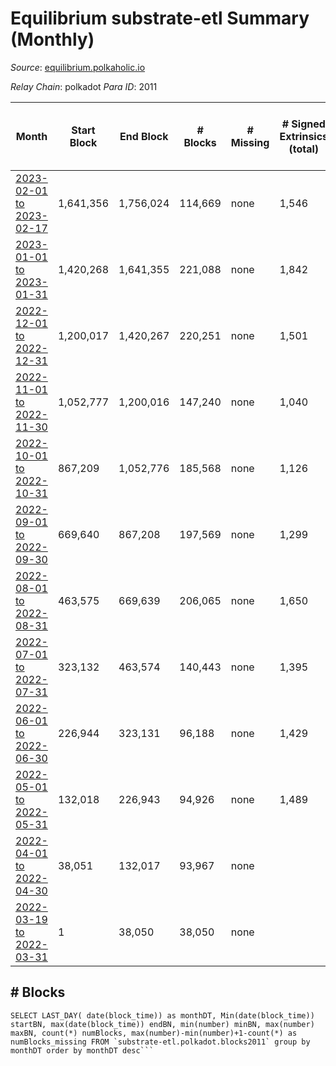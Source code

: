 # Equilibrium substrate-etl Summary (Monthly)

_Source_: [equilibrium.polkaholic.io](https://equilibrium.polkaholic.io)

*Relay Chain*: polkadot
*Para ID*: 2011



| Month | Start Block | End Block | # Blocks | # Missing | # Signed Extrinsics (total) | # Active Accounts (avg) | # Addresses with Balances (max) | Issues |
| ----- | ----------- | --------- | -------- | --------- | --------------------------- | ----------------------- | ------------------------------- | ------ |
| [2023-02-01 to 2023-02-17](/polkadot/2011-equilibrium/2023-02-28.md) | 1,641,356 | 1,756,024 | 114,669 | none  | 1,546 | 66 | 9,128 | - | 
| [2023-01-01 to 2023-01-31](/polkadot/2011-equilibrium/2023-01-31.md) | 1,420,268 | 1,641,355 | 221,088 | none  | 1,842 | 36 | 8,979 | - | 
| [2022-12-01 to 2022-12-31](/polkadot/2011-equilibrium/2022-12-31.md) | 1,200,017 | 1,420,267 | 220,251 | none  | 1,501 | 31 |  | - | 
| [2022-11-01 to 2022-11-30](/polkadot/2011-equilibrium/2022-11-30.md) | 1,052,777 | 1,200,016 | 147,240 | none  | 1,040 | 27 | 7,491 | - | 
| [2022-10-01 to 2022-10-31](/polkadot/2011-equilibrium/2022-10-31.md) | 867,209 | 1,052,776 | 185,568 | none  | 1,126 | 36 | 7,532 | - | 
| [2022-09-01 to 2022-09-30](/polkadot/2011-equilibrium/2022-09-30.md) | 669,640 | 867,208 | 197,569 | none  | 1,299 | 43 | 7,522 | - | 
| [2022-08-01 to 2022-08-31](/polkadot/2011-equilibrium/2022-08-31.md) | 463,575 | 669,639 | 206,065 | none  | 1,650 | 52 | 7,362 | - | 
| [2022-07-01 to 2022-07-31](/polkadot/2011-equilibrium/2022-07-31.md) | 323,132 | 463,574 | 140,443 | none  | 1,395 | 45 | 7,402 | - | 
| [2022-06-01 to 2022-06-30](/polkadot/2011-equilibrium/2022-06-30.md) | 226,944 | 323,131 | 96,188 | none  | 1,429 | 48 | 3,836 | - | 
| [2022-05-01 to 2022-05-31](/polkadot/2011-equilibrium/2022-05-31.md) | 132,018 | 226,943 | 94,926 | none  | 1,489 | 48 | 807 | - | 
| [2022-04-01 to 2022-04-30](/polkadot/2011-equilibrium/2022-04-30.md) | 38,051 | 132,017 | 93,967 | none  |  |  |  | - | 
| [2022-03-19 to 2022-03-31](/polkadot/2011-equilibrium/2022-03-31.md) | 1 | 38,050 | 38,050 | none  |  |  |  | - | 

## # Blocks
```
SELECT LAST_DAY( date(block_time)) as monthDT, Min(date(block_time)) startBN, max(date(block_time)) endBN, min(number) minBN, max(number) maxBN, count(*) numBlocks, max(number)-min(number)+1-count(*) as numBlocks_missing FROM `substrate-etl.polkadot.blocks2011` group by monthDT order by monthDT desc```

